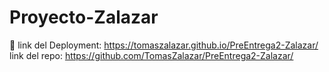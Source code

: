 # Proyecto-Zalazar
🍄
link del Deployment: https://tomaszalazar.github.io/PreEntrega2-Zalazar/
link del repo: https://github.com/TomasZalazar/PreEntrega2-Zalazar/
